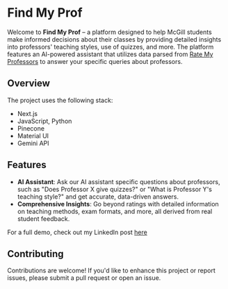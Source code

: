 # Find My Prof

Welcome to **Find My Prof** – a platform designed to help McGill students make informed decisions about their classes by providing detailed insights into professors' teaching styles, use of quizzes, and more. The platform features an AI-powered assistant that utilizes data parsed from [Rate My Professors](https://www.ratemyprofessors.com/) to answer your specific queries about professors.

## Overview

The project uses the following stack:

- Next.js
- JavaScript, Python
- Pinecone
- Material UI
- Gemini API

## Features

- **AI Assistant**: Ask our AI assistant specific questions about professors, such as "Does Professor X give quizzes?" or "What is Professor Y's teaching style?" and get accurate, data-driven answers.
- **Comprehensive Insights**: Go beyond ratings with detailed information on teaching methods, exam formats, and more, all derived from real student feedback.

For a full demo, check out my LinkedIn post [here]()

## Contributing

Contributions are welcome! If you'd like to enhance this project or report issues, please submit a pull request or open an issue.
